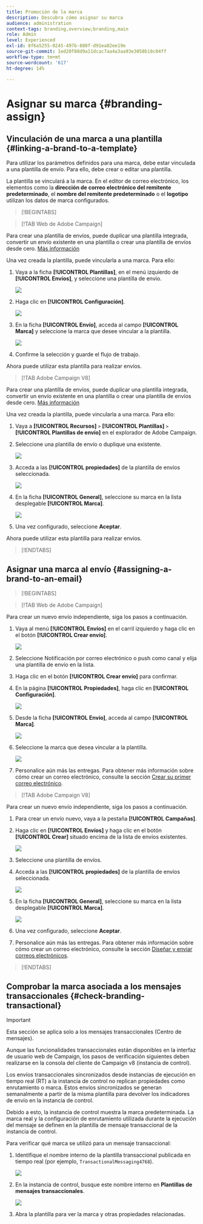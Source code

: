 ```yaml
---
title: Promoción de la marca
description: Descubra cómo asignar su marca
audience: administration
context-tags: branding,overview;branding,main
role: Admin
level: Experienced
exl-id: 8f6a5255-0245-497b-880f-d91ea82ee19e
source-git-commit: 1ed20f88d9a11dcac7aa4a3aa93e3058b18c04ff
workflow-type: tm+mt
source-wordcount: '617'
ht-degree: 14%

---
```


# Asignar su marca {#branding-assign}

## Vinculación de una marca a una plantilla {#linking-a-brand-to-a-template}

Para utilizar los parámetros definidos para una marca, debe estar vinculada a una plantilla de envío. Para ello, debe crear o editar una plantilla.

La plantilla se vinculará a la marca. En el editor de correo electrónico, los elementos como la **dirección de correo electrónico del remitente predeterminado**, el **nombre del remitente predeterminado** o el **logotipo** utilizan los datos de marca configurados.

>[!BEGINTABS]

>[!TAB Web de Adobe Campaign]

Para crear una plantilla de envíos, puede duplicar una plantilla integrada, convertir un envío existente en una plantilla o crear una plantilla de envíos desde cero. [Más información](../../msg/delivery-template.md)

Una vez creada la plantilla, puede vincularla a una marca. Para ello:

1. Vaya a la ficha **[!UICONTROL Plantillas]**, en el menú izquierdo de **[!UICONTROL Envíos]**, y seleccione una plantilla de envío.

   ![](assets/branding_assign_web_1.png)

1. Haga clic en **[!UICONTROL Configuración]**.

   ![](assets/branding_assign_web_2.png)

1. En la ficha **[!UICONTROL Envío]**, acceda al campo **[!UICONTROL Marca]** y seleccione la marca que desee vincular a la plantilla.

   ![](assets/branding_assign_web_3.png)

1. Confirme la selección y guarde el flujo de trabajo.

Ahora puede utilizar esta plantilla para realizar envíos.

>[!TAB Adobe Campaign V8]

Para crear una plantilla de envíos, puede duplicar una plantilla integrada, convertir un envío existente en una plantilla o crear una plantilla de envíos desde cero. [Más información](https://experienceleague.adobe.com/docs/campaign/campaign-v8/send/create-templates.html?lang=es)

Una vez creada la plantilla, puede vincularla a una marca. Para ello:

1. Vaya a **[!UICONTROL Recursos]** `>` **[!UICONTROL Plantillas]** `>` **[!UICONTROL Plantillas de envío]** en el explorador de Adobe Campaign.

1. Seleccione una plantilla de envío o duplique una existente.

   ![](assets/branding_assign_V8_1.png)

1. Acceda a las **[!UICONTROL propiedades]** de la plantilla de envíos seleccionada.

   ![](assets/branding_assign_V8_2.png)

1. En la ficha **[!UICONTROL General]**, seleccione su marca en la lista desplegable **[!UICONTROL Marca]**.

   ![](assets/branding_assign_V8_3.png)

1. Una vez configurado, seleccione **Aceptar**.

Ahora puede utilizar esta plantilla para realizar envíos.

>[!ENDTABS]

## Asignar una marca al envío {#assigning-a-brand-to-an-email}

>[!BEGINTABS]

>[!TAB Web de Adobe Campaign]

Para crear un nuevo envío independiente, siga los pasos a continuación.

1. Vaya al menú **[!UICONTROL Envíos]** en el carril izquierdo y haga clic en el botón **[!UICONTROL Crear envío]**.

   ![](assets/branding_assign_web_4.png)

1. Seleccione Notificación por correo electrónico o push como canal y elija una plantilla de envío en la lista.

1. Haga clic en el botón **[!UICONTROL Crear envío]** para confirmar.

1. En la página **[!UICONTROL Propiedades]**, haga clic en **[!UICONTROL Configuración]**.

   ![](assets/branding_assign_web_5.png)

1. Desde la ficha **[!UICONTROL Envío]**, acceda al campo **[!UICONTROL Marca]**.

   ![](assets/branding_assign_web_6.png)

1. Seleccione la marca que desea vincular a la plantilla.

   ![](assets/branding_assign_web_7.png)

1. Personalice aún más las entregas. Para obtener más información sobre cómo crear un correo electrónico, consulte la sección [Crear su primer correo electrónico](../../email/create-email.md).

>[!TAB Adobe Campaign V8]

Para crear un nuevo envío independiente, siga los pasos a continuación.

1. Para crear un envío nuevo, vaya a la pestaña **[!UICONTROL Campañas]**.

1. Haga clic en **[!UICONTROL Envíos]** y haga clic en el botón **[!UICONTROL Crear]** situado encima de la lista de envíos existentes.

   ![](assets/branding_assign_V8_4.png)

1. Seleccione una plantilla de envíos.

1. Acceda a las **[!UICONTROL propiedades]** de la plantilla de envíos seleccionada.

   ![](assets/branding_assign_V8_5.png)

1. En la ficha **[!UICONTROL General]**, seleccione su marca en la lista desplegable **[!UICONTROL Marca]**.

   ![](assets/branding_assign_V8_6.png)

1. Una vez configurado, seleccione **Aceptar**.

1. Personalice aún más las entregas. Para obtener más información sobre cómo crear un correo electrónico, consulte la sección [Diseñar y enviar correos electrónicos](../../email/create-email.md).

>[!ENDTABS]

## Comprobar la marca asociada a los mensajes transaccionales {#check-branding-transactional}

>[!IMPORTANT]
>
>Esta sección se aplica solo a los mensajes transaccionales (Centro de mensajes).
>
>Aunque las funcionalidades transaccionales están disponibles en la interfaz de usuario web de Campaign, los pasos de verificación siguientes deben realizarse en la consola del cliente de Campaign v8 (instancia de control).

Los envíos transaccionales sincronizados desde instancias de ejecución en tiempo real (RT) a la instancia de control no replican propiedades como enrutamiento o marca. Estos envíos sincronizados se generan semanalmente a partir de la misma plantilla para devolver los indicadores de envío en la instancia de control.

Debido a esto, la instancia de control muestra la marca predeterminada. La marca real y la configuración de enrutamiento utilizada durante la ejecución del mensaje se definen en la plantilla de mensaje transaccional de la instancia de control.

Para verificar qué marca se utilizó para un mensaje transaccional:

1. Identifique el nombre interno de la plantilla transaccional publicada en tiempo real (por ejemplo, `TransactionalMessaging4768`).

   ![](assets/branding-transactional.png)

1. En la instancia de control, busque este nombre interno en **Plantillas de mensajes transaccionales**.

   ![](assets/branding-transactional2.png)

1. Abra la plantilla para ver la marca y otras propiedades relacionadas.
